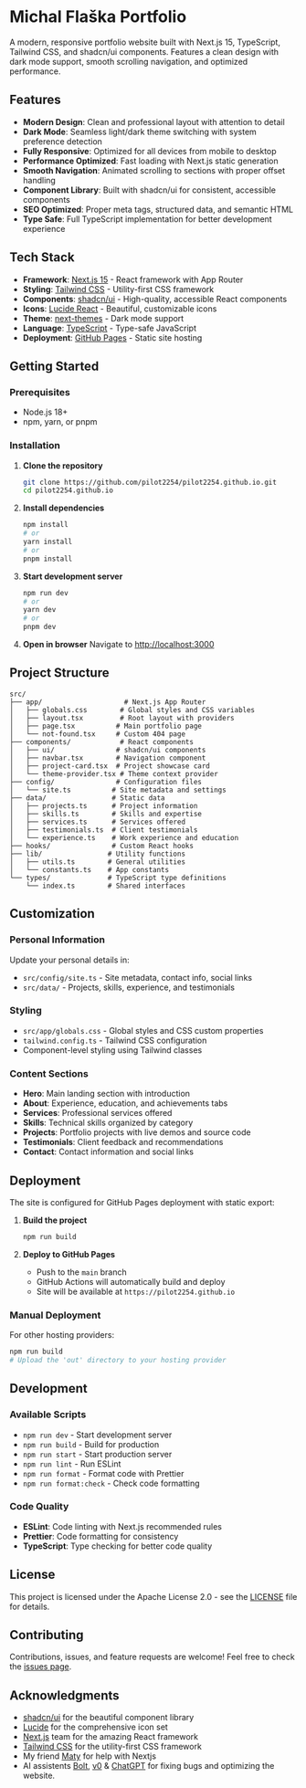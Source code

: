 # Michal Flaška Portfolio

A modern, responsive portfolio website built with Next.js 15, TypeScript, Tailwind CSS, and shadcn/ui components. Features a clean design with dark mode support, smooth scrolling navigation, and optimized performance.

## Features

- **Modern Design**: Clean and professional layout with attention to detail
- **Dark Mode**: Seamless light/dark theme switching with system preference detection
- **Fully Responsive**: Optimized for all devices from mobile to desktop
- **Performance Optimized**: Fast loading with Next.js static generation
- **Smooth Navigation**: Animated scrolling to sections with proper offset handling
- **Component Library**: Built with shadcn/ui for consistent, accessible components
- **SEO Optimized**: Proper meta tags, structured data, and semantic HTML
- **Type Safe**: Full TypeScript implementation for better development experience

## Tech Stack

- **Framework**: [Next.js 15](https://nextjs.org/) - React framework with App Router
- **Styling**: [Tailwind CSS](https://tailwindcss.com/) - Utility-first CSS framework
- **Components**: [shadcn/ui](https://ui.shadcn.com/) - High-quality, accessible React components
- **Icons**: [Lucide React](https://lucide.dev/) - Beautiful, customizable icons
- **Theme**: [next-themes](https://github.com/pacocoursey/next-themes) - Dark mode support
- **Language**: [TypeScript](https://www.typescriptlang.org/) - Type-safe JavaScript
- **Deployment**: [GitHub Pages](https://pages.github.com/) - Static site hosting

## Getting Started

### Prerequisites

- Node.js 18+ 
- npm, yarn, or pnpm

### Installation

1. **Clone the repository**
   ```bash
   git clone https://github.com/pilot2254/pilot2254.github.io.git
   cd pilot2254.github.io
   ```

2. **Install dependencies**
   ```bash
   npm install
   # or
   yarn install
   # or
   pnpm install
   ```

3. **Start development server**
   ```bash
   npm run dev
   # or
   yarn dev
   # or
   pnpm dev
   ```

4. **Open in browser**
   Navigate to [http://localhost:3000](http://localhost:3000)

## Project Structure

```
src/
├── app/                    # Next.js App Router
│   ├── globals.css        # Global styles and CSS variables
│   ├── layout.tsx         # Root layout with providers
│   ├── page.tsx          # Main portfolio page
│   └── not-found.tsx     # Custom 404 page
├── components/            # React components
│   ├── ui/               # shadcn/ui components
│   ├── navbar.tsx        # Navigation component
│   ├── project-card.tsx  # Project showcase card
│   └── theme-provider.tsx # Theme context provider
├── config/               # Configuration files
│   └── site.ts          # Site metadata and settings
├── data/                # Static data
│   ├── projects.ts      # Project information
│   ├── skills.ts        # Skills and expertise
│   ├── services.ts      # Services offered
│   ├── testimonials.ts  # Client testimonials
│   └── experience.ts    # Work experience and education
├── hooks/               # Custom React hooks
├── lib/                # Utility functions
│   ├── utils.ts        # General utilities
│   └── constants.ts    # App constants
└── types/              # TypeScript type definitions
    └── index.ts        # Shared interfaces
```

## Customization

### Personal Information
Update your personal details in:
- `src/config/site.ts` - Site metadata, contact info, social links
- `src/data/` - Projects, skills, experience, and testimonials

### Styling
- `src/app/globals.css` - Global styles and CSS custom properties
- `tailwind.config.ts` - Tailwind CSS configuration
- Component-level styling using Tailwind classes

### Content Sections
- **Hero**: Main landing section with introduction
- **About**: Experience, education, and achievements tabs
- **Services**: Professional services offered
- **Skills**: Technical skills organized by category
- **Projects**: Portfolio projects with live demos and source code
- **Testimonials**: Client feedback and recommendations
- **Contact**: Contact information and social links

## Deployment

The site is configured for GitHub Pages deployment with static export:

1. **Build the project**
   ```bash
   npm run build
   ```

2. **Deploy to GitHub Pages**
   - Push to the `main` branch
   - GitHub Actions will automatically build and deploy
   - Site will be available at `https://pilot2254.github.io`

### Manual Deployment
For other hosting providers:
```bash
npm run build
# Upload the 'out' directory to your hosting provider
```

## Development

### Available Scripts
- `npm run dev` - Start development server
- `npm run build` - Build for production
- `npm run start` - Start production server
- `npm run lint` - Run ESLint
- `npm run format` - Format code with Prettier
- `npm run format:check` - Check code formatting

### Code Quality
- **ESLint**: Code linting with Next.js recommended rules
- **Prettier**: Code formatting for consistency
- **TypeScript**: Type checking for better code quality

## License

This project is licensed under the Apache License 2.0 - see the [LICENSE](LICENSE) file for details.

## Contributing

Contributions, issues, and feature requests are welcome! Feel free to check the [issues page](https://github.com/pilot2254/pilot2254.github.io/issues).

## Acknowledgments

- [shadcn/ui](https://ui.shadcn.com/) for the beautiful component library
- [Lucide](https://lucide.dev/) for the comprehensive icon set
- [Next.js](https://nextjs.org/) team for the amazing React framework
- [Tailwind CSS](https://tailwindcss.com/) for the utility-first CSS framework
- My friend [Maty](https://github.com/maty7253) for help with Nextjs
- AI assistents [Bolt](https://bolt.new/), [v0](https://v0.dev/) & [ChatGPT](https://chat.openai.com/) for fixing bugs and optimizing the website.